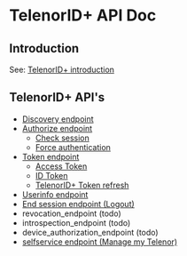 # TelenorID\+ API Doc

## Introduction

See: [TelenorID\+ introduction](README.md)

## TelenorID\+ API's

* [Discovery endpoint](TelenorID_Plus_-_discovery.md)
* [Authorize endpoint](TelenorID_Plus_-_authorize.md)
  * [Check session](TelenorID_Plus_-_authorize.md#check-if-user-has-session)
  * [Force authentication](TelenorID_Plus_-_authorize.md#force-authentication-and-ignore-sso)
* [Token endpoint](TelenorID_Plus_-_token.md)
  * [Access Token](TelenorID_Plus_-_accesstokens.md)
  * [ID Token](TelenorID_Plus_-_idtokens.md)
  * [TelenorID\+ Token refresh](TelenorID_Plus_-_token_refresh.md)
* [Userinfo endpoint](TelenorID_Plus_-_userinfo.md)
* [End session endpoint (Logout)](TelenorID_Plus_-_logout.md)
* revocation_endpoint (todo)
* introspection_endpoint (todo)
* device_authorization_endpoint (todo)
* [selfservice endpoint (Manage my Telenor)](TelenorID_Plus_-_ManageMyTelenor.md)

